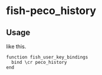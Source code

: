 # fish-peco_history

## Usage

like this.

```fish
function fish_user_key_bindings
  bind \cr peco_history
end
```
